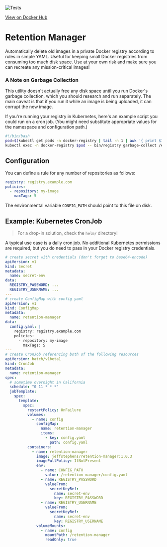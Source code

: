 ![Tests](https://github.com/jeffstephens/retention-manager/workflows/Tests/badge.svg)

[View on Docker Hub](https://hub.docker.com/r/jeffstephens/retention-manager)

# Retention Manager

Automatically delete old images in a private Docker registry according to rules in simple YAML. Useful for keeping small Docker registries from consuming too much disk space. Use at your own risk and make sure you can recreate any mission-critical images!

### A Note on Garbage Collection

This utility doesn't actually free any disk space until you run Docker's garbage collection, which you should research and run separately. The main caveat is that if you run it while an image is being uploaded, it can corrupt the new image.

If you're running your registry in Kubernetes, here's an example script you could run on a cron job. (You might need substitute appropriate values for the namespace and configuration path.)

```bash
#!/bin/bash
pod=$(kubectl get pods -n docker-registry | tail -n 1 | awk '{ print $1 }')
kubectl exec -n docker-registry $pod -- bin/registry garbage-collect /etc/docker/registry/config.yml
```

## Configuration

You can define a rule for any number of repositories as follows:

```yaml
registry: registry.example.com
policies:
  - repository: my-image
    maxTags: 5
```

The environmental variable `CONFIG_PATH` should point to this file on disk.

## Example: Kubernetes CronJob

> For a drop-in solution, check the `helm/` directory!

A typical use case is a daily cron job. No additional Kubernetes permissions are required, but you do need to pass in your Docker registry credentials.

```yaml
# create secret with credentials (don't forget to base64-encode)
apiVersion: v1
kind: Secret
metadata:
  name: secret-env
data:
  REGISTRY_PASSWORD: ...
  REGISTRY_USERNAME: ...
---
# create ConfigMap with config yaml
apiVersion: v1
kind: ConfigMap
metadata:
  name: retention-manager
data:
  config.yaml: |
    registry: registry.example.com
    policies:
      - repository: my-image
        maxTags: 5
---
# create CronJob referencing both of the following resources
apiVersion: batch/v1beta1
kind: CronJob
metadata:
  name: retention-manager
spec:
  # sometime overnight in California
  schedule: "0 11 * * *"
  jobTemplate:
    spec:
      template:
        spec:
          restartPolicy: OnFailure
          volumes:
            - name: config
              configMap:
                name: retention-manager
                items:
                  - key: config.yaml
                    path: config.yaml
          containers:
            - name: retention-manager
              image: jeffstephens/retention-manager:1.0.3
              imagePullPolicy: IfNotPresent
              env:
                - name: CONFIG_PATH
                  value: /retention-manager/config.yaml
                - name: REGISTRY_PASSWORD
                  valueFrom:
                    secretKeyRef:
                      name: secret-env
                      key: REGISTRY_PASSWORD
                - name: REGISTRY_USERNAME
                  valueFrom:
                    secretKeyRef:
                      name: secret-env
                      key: REGISTRY_USERNAME
              volumeMounts:
                - name: config
                  mountPath: /retention-manager
                  readOnly: true
```
